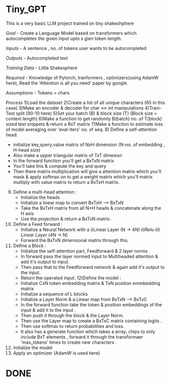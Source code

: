 # Tiny_GPT
 This is a very basic LLM project trained on tiny shakeshphere

 *Goal* - Create a Language Model based on transformers which autocompletes the given input upto s gien token length.

 *Inputs* - A sentence , no. of tokens user wants to be autocompleted

*Outputs* - Autocompleted text

*Training Data* - Little Shakesphere

*Required* - Knowledge of Pytorch, tranformers , optimizers(using AdamW here), Read the 'Attention is all you need' paper by google.

*Assumptions* - Tokens = chars

*Process*
1)Load the dataset
2)Create a list of all unique characters (65 in this case)
3)Make an encoder & decoder for char <-> int manipulations
4)Train-Test split (90-10 here)
5)Set your batch (B) & block size (T)  (Block size = context length)
6)Make a function to get randomly B(batch) no. of T(block) sized test snippets & return a BxT matrix
7)Make a function to estimate loss of model averaging over 'eval-iters' no. of seq.
8) Define a self-attention head:
   - initialize key,query,value matrix of NxH dimension (N-no. of embedding , H-head size)
   - Also make a upper triangular matrix of TxT dimesion
   - In the forward function you'll get a BxTxN matrix
   - You'll take this & compute the key and query
   - Then there matrix multiplication will give a attention matrix which you'll mask & apply softmax on to get a weight matrix which you'll matrix multiply with value matrix to return a BxTxH matrix.
9) Define a multi-head attention :
   - Initialize the heads
   - Initialize a linear map to convert BxTxH --> BxTxN
   - Take the BxTxH matrix from all N*H heads & concatenate along the H axis
   - Use the projection & return a BxTxN matrix.
10) Define a Feed forward :
    - Initialize a Neural Network with a i)Linear Layer (N -> 4*N) ii)Relu iii) Linear Layer (4*N -> N)
     - Forward the BxTxN dimensional matrix through this.
11) Define a Block :
    -  Initialize the self-attention part, Feedforward & 2 layer norms .
    - In forward pass the layer normed input to Multiheaded attention & add it's output to input.
    - Then pass that to the Feedforward network & again add it's output to the input.
    - Return the operated input.
12)Define the model :
    - Initialize CxN token embedding matrix & TxN position emmbedding matrix
    - Initialize a sequence of L blocks
    - Initialize a Layer Norm & a Linear map from BxTxN --> BxTxC
    - In the forward function take the token & position embeddings of the input & add it to the input .
    - Then push it through the block & the Layer Norm.
    - Then use the Layer map to create a BxTxC matrix containing logits .
    - Then use softmax to return probabilities and loss.
    - It also has a generate function which takes a array, chips to only include BxT elements , forward it through the transformaer 'max_tokens' times to create new characters .
13) Initialize the model
14) Apply an optimizer (AdamW is used here)

# DONE
